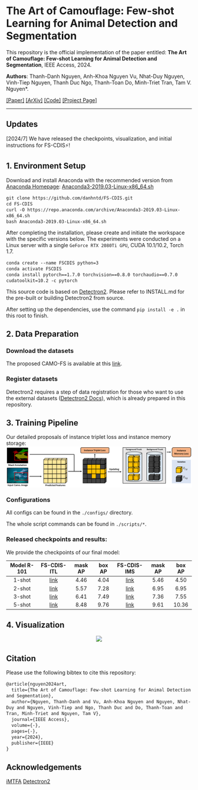 # The Art of Camouflage: Few-shot Learning for Animal Detection and Segmentation

This repository is the official implementation of the paper entitled: **The Art of Camouflage: Few-shot Learning for Animal Detection and Segmentation**, IEEE Access, 2024.

**Authors**: Thanh-Danh Nguyen, Anh-Khoa Nguyen Vu, Nhat-Duy Nguyen, Vinh-Tiep Nguyen, Thanh Duc Ngo, Thanh-Toan Do, Minh-Triet Tran, Tam V. Nguyen*.

[[Paper]](https://ieeexplore.ieee.org/document/10608133) [[ArXiv]](https://arxiv.org/abs/2304.07444) [[Code]](https://github.com/danhntd/FS-CDIS) [[Project Page]](https://danhntd.github.io/projects.html#CAMO-FS)

---
## Updates
[2024/7] We have released the checkpoints, visualization, and initial instructions for FS-CDIS⚡!

## 1. Environment Setup
Download and install Anaconda with the recommended version from [Anaconda Homepage](https://www.anaconda.com/download): [Anaconda3-2019.03-Linux-x86_64.sh](https://repo.anaconda.com/archive/Anaconda3-2019.03-Linux-x86_64.sh) 
 
```
git clone https://github.com/danhntd/FS-CDIS.git
cd FS-CDIS
curl -O https://repo.anaconda.com/archive/Anaconda3-2019.03-Linux-x86_64.sh
bash Anaconda3-2019.03-Linux-x86_64.sh
```

After completing the installation, please create and initiate the workspace with the specific versions below. The experiments were conducted on a Linux server with a single `GeForce RTX 2080Ti GPU`, CUDA 10.1/10.2, Torch 1.7.

```
conda create --name FSCDIS python=3
conda activate FSCDIS
conda install pytorch==1.7.0 torchvision==0.8.0 torchaudio==0.7.0 cudatoolkit=10.2 -c pytorch
```

This source code is based on [Detectron2](https://github.com/facebookresearch/detectron2). Please refer to INSTALL.md for the pre-built or building Detectron2 from source.

After setting up the dependencies, use the command `pip install -e .` in this root to finish.

## 2. Data Preparation


### Download the datasets

The proposed CAMO-FS is available at this [link](https://www.kaggle.com/datasets/danhnt/camo-fs-dataset).

### Register datasets
Detectron2 requires a step of data registration for those who want to use the external datasets ([Detectron2 Docs](https://detectron2.readthedocs.io/en/latest/tutorials/datasets.html)), which is already prepared in this repository.





## 3. Training Pipeline
<!-- Our proposed FS-CDIS framework:
<img align="center" src="/visualization/framework.png"> -->

Our detailed proposals of instance triplet loss and instance memory storage:
<img align="center" src="/visualization/framework_fs-cdis-memo-redesign-ieee-access.png">




### Configurations

All configs can be found in the `./configs/` directory.

<!-- Initial parameters:
```

```

### Training

```

```
-->
<!-- ### Pre-defined variables
```
export CUDA_VISIBLE_DEVICES=0
export NGPUS=1

cfg_MODEL='
MODEL.ROI_HEADS.NUM_CLASSES 16
SOLVER.MAX_ITER 2000
'

MODEL_NAME='novel1_1shot'
OUTPUT_DIR=checkpoints/camo_mtfa_default/camo_model_${MODEL_NAME}_mask_rcnn_R_101_FPN_mtfa
config=configs/CAMO-shot_mtfa_default/mask_rcnn_R_101_FPN_ft_fsdet_cos_${MODEL_NAME}.yaml
WEIGHT=weights/mrcnn_r101_fpn_80cls.pkl
```

### Testing

```
python tools/run_train.py --num-gpus ${NGPUS} \
			   --dist-url auto \
			   --resume \
			   --config-file ${config} \
			   --opts MODEL.WEIGHTS ${WEIGHT} OUTPUT_DIR ${OUTPUT_DIR} ${cfg_MODEL} SOLVER.STEPS "(40000, 54000)"

```  -->

The whole script commands can be found in `./scripts/*`.


### Released checkpoints and results:

We provide the checkpoints of our final model:

<!-- | Model R-101 |   FS-CDIS-ITL   |   FS-CDIS-IMS    |
| ----------- |:---------------:|:----------------:|
|    1-shot   |[link](https://) | [link](https://) |
|    2-shot   |[link](https://) | [link](https://) |
|    3-shot   |[link](https://) | [link](https://) |
|    5-shot   |[link](https://) | [link](https://) | -->


| Model R-101 |   FS-CDIS-ITL    | mask AP  | box AP  |   FS-CDIS-IMS    | mask AP  | box AP  |
|:-----------:|:----------------:|:---:|:---:|:----------------:|:---:|:---:|
|   1-shot    | [link](https://uithcm-my.sharepoint.com/:u:/g/personal/danhnt_16_ms_uit_edu_vn/Eef2Z-cEJkBOj-iOn3Cj_1IBYES8HEznelUznSkBR0qJNw?e=M9KC0a) |4.46 |4.04 | [link](https://uithcm-my.sharepoint.com/:u:/g/personal/danhnt_16_ms_uit_edu_vn/EUTsy7lkCU5PlqO8jIhLNsUBbAg-lstj6LygKPGff82CmA?e=H55kwj) |5.46 |4.50 |
|   2-shot    | [link](https://uithcm-my.sharepoint.com/:u:/g/personal/danhnt_16_ms_uit_edu_vn/EUUPqoMv3CROhw3_X0171sQBos1ro9nGmsnWReMQEavoTA?e=EngAXx) |5.57 |7.28 | [link](https://uithcm-my.sharepoint.com/:u:/g/personal/danhnt_16_ms_uit_edu_vn/EdvySeWhDzZHss_AB9OiDGwBQAwu5576wIHb7fyBcCW2aA?e=D8w4ml) |6.95 |6.95 |
|   3-shot    | [link](https://uithcm-my.sharepoint.com/:u:/g/personal/danhnt_16_ms_uit_edu_vn/EeMmWhLwAyZMn0mA0QUPC2UB2ELHzRrAwmToiCKC0bIdmw?e=jqDjTJ) |6.41 |7.49 | [link](https://uithcm-my.sharepoint.com/:u:/g/personal/danhnt_16_ms_uit_edu_vn/ETNHaMzUjTdAkHPgOYTe8uEBZ9qsmKeXGcmXG6789R-oBA?e=NgUcEA) |7.36 |7.55 |
|   5-shot    | [link](https://uithcm-my.sharepoint.com/:u:/g/personal/danhnt_16_ms_uit_edu_vn/Ecs66hnQn5dBkgQVdjXUkMgBTM-MppZjLnhcScmO1uF4Pw?e=4T5uws) |8.48 |9.76 | [link](https://uithcm-my.sharepoint.com/:u:/g/personal/danhnt_16_ms_uit_edu_vn/EXfk8mPDjSREp4Q5LRb2Aw4B8lSlAfuHS3ym1cB-uRmbrw?e=U0Sb6x) |9.61 |10.36 |



## 4. Visualization

<p align="center">
  <img width="800" src="/visualization/visualization.png">
</p>

## Citation
Please use the following bibtex to cite this repository:
```
@article{nguyen2024art,
  title={The Art of Camouflage: Few-shot Learning for Animal Detection and Segmentation},
  author={Nguyen, Thanh-Danh and Vu, Anh-Khoa Nguyen and Nguyen, Nhat-Duy and Nguyen, Vinh-Tiep and Ngo, Thanh Duc and Do, Thanh-Toan and Tran, Minh-Triet and Nguyen, Tam V},
  journal={IEEE Access},
  volume={-},
  pages={-},
  year={2024},
  publisher={IEEE}
}
```

## Acknowledgements

[iMTFA](https://github.com/danganea/iMTFA) [Detectron2](https://github.com/facebookresearch/detectron2.git) 